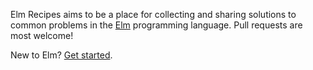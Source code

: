 Elm Recipes aims to be a place for collecting and sharing solutions to common problems in the [Elm][elm] programming language. Pull requests are most welcome!

New to Elm? [Get started][elm-guide].


[elm]: http://elm-lang.org
[elm-guide]: https://guide.elm-lang.org/
